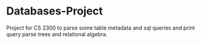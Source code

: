 # Databases-Project
Project for CS 2300 to parse some table metadata and sql queries and print query parse trees and relational algebra.
